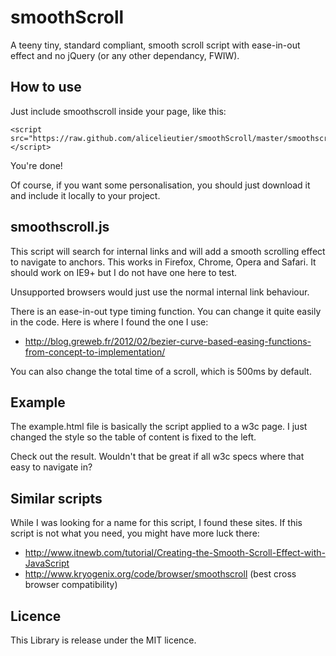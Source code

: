 smoothScroll
============

A teeny tiny, standard compliant, smooth scroll script with ease-in-out effect and no jQuery (or any other dependancy, FWIW).

How to use
-
Just include smoothscroll inside your page, like this:

    <script src="https://raw.github.com/alicelieutier/smoothScroll/master/smoothscroll.min.js"></script>

You're done!
 
Of course, if you want some personalisation, you should just download it and include it locally to your project. 

smoothscroll.js
-
This script will search for internal links and will add a smooth scrolling effect to navigate to anchors.
This works in Firefox, Chrome, Opera and Safari.
It should work on IE9+ but I do not have one here to test.

Unsupported browsers would just use the normal internal link behaviour.

There is an ease-in-out type timing function. You can change it quite easily in the code. Here is where I found the one I use:
- http://blog.greweb.fr/2012/02/bezier-curve-based-easing-functions-from-concept-to-implementation/

You can also change the total time of a scroll, which is 500ms by default.

Example
-
The example.html file is basically the script applied to a w3c page. I just changed the style so the table of content is fixed to the left.

Check out the result. Wouldn't that be great if all w3c specs where that easy to navigate in?

Similar scripts
-
While I was looking for a name for this script, I found these sites. If this script is not what you need, you might have more luck there:
- http://www.itnewb.com/tutorial/Creating-the-Smooth-Scroll-Effect-with-JavaScript
- http://www.kryogenix.org/code/browser/smoothscroll (best cross browser compatibility)

Licence
-
This Library is release under the MIT licence.

